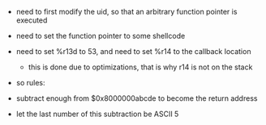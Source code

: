 - need to first modify the uid, so that an arbitrary function pointer is executed
- need to set the function pointer to some shellcode

- need to set %r13d to 53, and need to set %r14 to the callback location
    - this is done due to optimizations, that is why r14 is not on the stack

- so rules:

- subtract enough from $0x8000000abcde to become the return address
- let the last number of this subtraction be ASCII 5